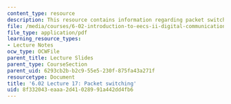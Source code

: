 ```yaml
---
content_type: resource
description: This resource contains information regarding packet switching.
file: /media/courses/6-02-introduction-to-eecs-ii-digital-communication-systems-fall-2012/8f332043eaaa2d41028991a442dd4fb6_MIT6_02F12_lec17.pdf
file_type: application/pdf
learning_resource_types:
- Lecture Notes
ocw_type: OCWFile
parent_title: Lecture Slides
parent_type: CourseSection
parent_uid: 6293cb2b-b2c9-55e5-230f-875fa43a271f
resourcetype: Document
title: '6.02 Lecture 17: Packet switching'
uid: 8f332043-eaaa-2d41-0289-91a442dd4fb6
---
```

